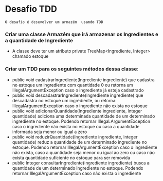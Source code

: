 # Desafio TDD

```
O desafio é desevolver um armazém  usando TDD
```

<h3>Criar uma classe Armazém que irá armazenar os Ingredientes e a quantidade de Ingrediente</h3>
<ul>
    <li>A classe deve ter um atributo private TreeMap&lt;Ingrediente, Integer&gt; chamado estoque</li>
</ul>

<h3>Criar um TDD para os seguintes métodos dessa classe:</h3>
<ul>
    <li> public void cadastrarIngrediente(Ingrediente ingrediente) que cadastra no estoque um ingrediente com quantidade 0 ou retorna um IllegalArgumentException caso o ingrediente já esteja cadastrado
    </li>
    <li>public void descadastrarIngrediente(Ingrediente ingrediente) que descadastra no estoque um ingrediente, ou retorna IllegalArgumentException caso o ingrediente não exista no estoque
</li>
  <li>public void adicionarQuantidade(Ingrediente ingrediente, Integer quantidade) adiciona uma determinada quantidade de um determinado ingrediente no estoque. Podendo retornar IllegaLArgumentException caso o ingrediente não exista no estoque ou caso a quantidade informada seja menor ou igual a zero
</li>
<li>public void reduzirQuantidade(Ingrediente ingrediente, Integer quantidade) reduz a quantidade de um determinado ingrediente no estoque. Podendo retornar IllegalArgumentException caso o ingrediente não exista, caso a quantidade seja menor ou igual ao zero ou caso não exista quantidade suficiente no estoque para ser removida</li>
    <li>public Integer consultarIngrediente(Ingrediente ingrediente) busca a quantidade de um determinado ingrediente no estoque. Podendo retornar IllegalArgumentException caso não exista o ingrediente</li>

</ul>